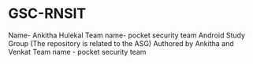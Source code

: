 # GSC-RNSIT
Name- Ankitha Hulekal
Team name- pocket security team
Android Study Group
(The repository is related to the ASG)
Authored by Ankitha and Venkat
Team name - pocket security team
